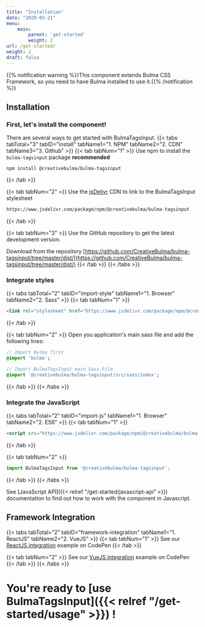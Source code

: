 ```yaml
---
title: "Installation"
date: "2020-03-21"
menu:
    main:
        parent: 'get-started'
        weight: 2
url: /get-started/
weight: 2
draft: false
---
```


{{% notification warning %}}This component extends Bulma CSS Framework, so you need to have Bulma installed to use it.{{% /notification %}}

## Installation
### First, let's install the component!
There are several ways to get started with BulmaTagsInput.
{{< tabs tabTotal="3" tabID="install" tabName1="1. NPM" tabName2="2. CDN" tabName3="3. Github" >}}
{{< tab tabNum="1" >}}
Use npm to install the `bulma-tagsinput` package **recommended**
```shell
npm install @creativebulma/bulma-tagsinput
```
{{< /tab >}}

{{< tab tabNum="2" >}}
Use the [jsDelivr](https://jsdelivr.com) CDN to link to the BulmaTagsInput stylesheet
```html
https://www.jsdelivr.com/package/npm/@creativebulma/bulma-tagsinput
```
{{< /tab >}}

{{< tab tabNum="3" >}}
Use the GitHub repository to get the latest development version.

Download from the repository [https://github.com/CreativeBulma/bulma-tagsinput/tree/master/dist/](https://github.com/CreativeBulma/bulma-tagsinput/tree/master/dist/)
{{< /tab >}}
{{< /tabs >}}

### Integrate styles
{{< tabs tabTotal="2" tabID="import-style" tabName1="1. Browser" tabName2="2. Sass" >}}
{{< tab tabNum="1" >}}
```html
<link rel="stylesheet" href="https://www.jsdelivr.com/package/npm/@creativebulma/bulma-tagsinput/dist/css/bulma-tagsinput.min.css" />
```
{{< /tab >}}

{{< tab tabNum="2" >}}
Open you application's main sass file and add the following lines:
```sass
// Import Bulma first
@import 'bulma';

// Import BulmaTagsInput main Sass File
@import '@creativebulma/bulma-tagsinput/src/sass/index';
```
{{< /tab >}}
{{< /tabs >}}

### Integrate the JavaScript
{{< tabs tabTotal="2" tabID="import-js" tabName1="1. Browser" tabName2="2. ES6" >}}
{{< tab tabNum="1" >}}
```html
<script src="https://www.jsdelivr.com/package/npm/@creativebulma/bulma-tagsinput/dist/js/bulma-tagsinput.min.js"></script>
```
{{< /tab >}}

{{< tab tabNum="2" >}}
```javascript
import BulmaTagsInput from '@creativebulma/bulma-tagsinput';
```
{{< /tab >}}
{{< /tabs >}}

See [JavaScript API]({{< relref "/get-started/javascript-api" >}}) documentation to find out how to work with the component in Javascript.

## Framework Integration
{{< tabs tabTotal="2" tabID="framework-integration" tabName1="1. ReactJS" tabName2="2. VueJS" >}}
{{< tab tabNum="1" >}}
See our [ReactJS integration](https://codepen.io/CreativeBulma/pen/PoPJVQx) example on CodePen
{{< /tab >}}

{{< tab tabNum="2" >}}
See our [VueJS integration](https://codepen.io/CreativeBulma/pen/pojWGpo) example on CodePen
{{< /tab >}}
{{< /tabs >}}

# You're ready to [use BulmaTagsInput]({{< relref "/get-started/usage" >}}) !